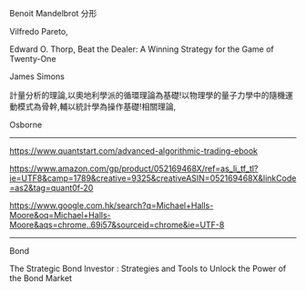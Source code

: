 Benoit Mandelbrot
分形

Vilfredo Pareto,

Edward O. Thorp,
Beat the Dealer: A Winning Strategy for the Game of Twenty-One

James Simons

計量分析的理論,以奧地利學派的循環理論為基礎!以物理學的量子力學中的隨機運動模式為骨幹,輔以統計學為操作基礎!相關理論,


Osborne


-----
https://www.quantstart.com/advanced-algorithmic-trading-ebook

https://www.amazon.com/gp/product/052169468X/ref=as_li_tf_tl?ie=UTF8&camp=1789&creative=9325&creativeASIN=052169468X&linkCode=as2&tag=quant0f-20

https://www.google.com.hk/search?q=Michael+Halls-Moore&oq=Michael+Halls-Moore&aqs=chrome..69i57&sourceid=chrome&ie=UTF-8

---

Bond

The Strategic Bond Investor : Strategies and Tools to Unlock the Power of the Bond Market

